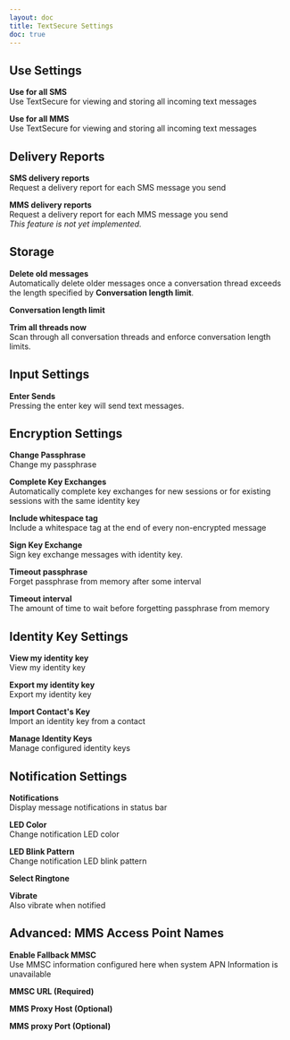 ```yaml
---
layout: doc
title: TextSecure Settings
doc: true
---
```

## Use Settings

**Use for all SMS**  
Use TextSecure for viewing and storing all incoming text messages

**Use for all MMS**  
Use TextSecure for viewing and storing all incoming text messages

## Delivery Reports

**SMS delivery reports**  
Request a delivery report for each SMS message you send

**MMS delivery reports**  
Request a delivery report for each MMS message you send  
<i>This feature is not yet implemented.</i>  

## Storage

**Delete old messages**  
Automatically delete older messages once a conversation thread exceeds the
length specified by **Conversation length limit**.

**Conversation length limit**

**Trim all threads now**  
Scan through all conversation threads and enforce conversation length limits.

## Input Settings

**Enter Sends**  
Pressing the enter key will send text messages.

## Encryption Settings

**Change Passphrase**  
Change my passphrase

**Complete Key Exchanges**  
Automatically complete key exchanges for new sessions or for existing sessions
with the same identity key

**Include whitespace tag**  
Include a whitespace tag at the end of every non-encrypted message

**Sign Key Exchange**  
Sign key exchange messages with identity key.

**Timeout passphrase**  
Forget passphrase from memory after some interval

**Timeout interval**  
The amount of time to wait before forgetting passphrase from memory

## Identity Key Settings

**View my identity key**  
View my identity key

**Export my identity key**  
Export my identity key

**Import Contact's Key**  
Import an identity key from a contact

**Manage Identity Keys**  
Manage configured identity keys

## Notification Settings

**Notifications**  
Display message notifications in status bar

**LED Color**  
Change notification LED color

**LED Blink Pattern**  
Change notification LED blink pattern

**Select Ringtone**  

**Vibrate**  
Also vibrate when notified

## Advanced: MMS Access Point Names

**Enable Fallback MMSC**  
Use MMSC information configured here when system APN Information is
unavailable

**MMSC URL (Required)**

**MMS Proxy Host (Optional)**

**MMS proxy Port (Optional)**
